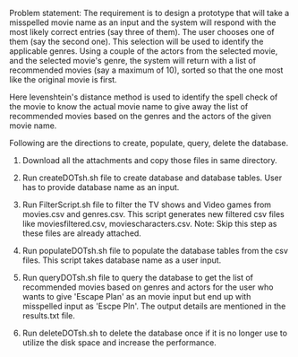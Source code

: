Problem statement: 
The requirement is to design a prototype that will take a misspelled movie name as an input and the system will respond with the most likely correct entries (say three of them). The user chooses one of them (say the second one). This selection will be used to identify the applicable genres. Using a couple of the actors from the selected movie, and the selected movie's genre, the system will return with a list of recommended movies (say a maximum of 10), sorted so that the one most like the original movie is first.

Here levenshtein's distance method is used to identify the spell check of the movie to know the actual movie name to give away the list of recommended movies based on the genres and the actors of the given movie name.

Following are the directions to create, populate, query, delete the database.

1. Download all the attachments and copy those files in same directory.

2. Run createDOTsh.sh file to create database and database tables. User has to provide database name as an input.

3. Run FilterScript.sh file to filter the TV shows and Video games from movies.csv and genres.csv. This script generates new filtered csv files like moviesfiltered.csv, moviescharacters.csv.
Note: Skip this step as these files are already attached.

4. Run populateDOTsh.sh file to populate the database tables from the csv files. This script takes database name as a user input.

5. Run queryDOTsh.sh file to query the database to get the list of recommended movies based on genres and actors for the user who wants to give 'Escape Plan' as an movie input but end up with misspelled input as 'Escpe Pln'. The output details are mentioned in the results.txt file.

6. Run deleteDOTsh.sh to delete the database once if it is no longer use to utilize the disk space and increase the performance.
